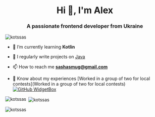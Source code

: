 <h1 align="center">Hi 👋, I'm Alex</h1>
<h3 align="center">A passionate frontend developer from Ukraine</h3>

<p align="left"> <img src="https://komarev.com/ghpvc/?username=kotssas&label=Profile%20views&color=0e75b6&style=flat" alt="kotssas" /> </p>

- 🌱 I’m currently learning **Kotlin**

- 📝 I regularly write projects on [Java](Java)

- 📫 How to reach me **sashasmug@gmail.com**

- 📄 Know about my experiences [Worked in a group of two for local contests](Worked in a group of two for local contests)
[![GitHub WidgetBox](https://github-widgetbox.vercel.app/api/profile?username=KotSSas&data=followers,repositories,stars,commits)](https://github.com/Jurredr/github-widgetbox)

<p><img align="left" src="https://github-readme-stats.vercel.app/api/top-langs?username=kotssas&show_icons=true&locale=en&layout=compact" alt="kotssas" /></p> <p>&nbsp;<img align="center" src="https://github-readme-stats.vercel.app/api?username=kotssas&show_icons=true&locale=en" alt="kotssas" /></p>



<p><img align="center" src="https://github-readme-streak-stats.herokuapp.com/?user=kotssas&" alt="kotssas" /></p>
